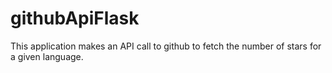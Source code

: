 # githubApiFlask
This application makes an API call to github to fetch the number of stars for a given language.
